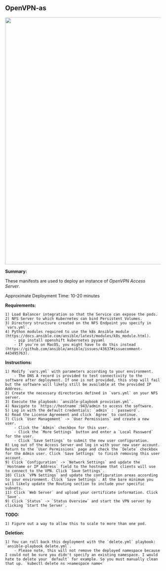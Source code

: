 ## OpenVPN-as

<p align="center">
  <img src="https://raw.githubusercontent.com/zimmertr/Kubernetes-Manifests/master/OpenVPN-as/screenshot.png" width="800">
</p>

**Summary:**

These manifests are used to deploy an instance of *OpenVPN Access Server*. 

Approximate Deployment Time: 10-20 minutes

**Requirements:**  

    1) Load Balancer integration so that the Service can expose the pods.
    2) NFS Server to which Kubernetes can bind Persistent Volumes.
    3) Directory structsure created on the NFS Endpoint you specify in `vars.yml`.
    4) Python modules required to use the k8s Ansible module (https://docs.ansible.com/ansible/latest/modules/k8s_module.html).    
        - pip install openshift kubernetes pyyaml 
        - If you're on MacOS, you might have to do this instead (https://github.com/ansible/ansible/issues/43637#issuecomment-443495763).

**Instructions:**  

    1) Modify `vars.yml` with parameters according to your environment.
        - The DNS A record is provided to test connectivity to the software after deployment. If one is not provided, this step will fail but the software will likely still be available at the provided IP Address.
    2) Create the necessary directories defined in `vars.yml` on your NFS server.
    3) Execute the playbook: `ansible-playbook provision.yml`.  
    4) Navigate to `https://hostname`:943/admin to access the software.
    5) Log in with the default credentials: `admin` : `password`.
    6) Read the License Agreement and click `Agree` to continue.
    7) Click `User Management` -> `User Permissions` and create a new user.
        - Click the `Admin` checkbox for this user.
        - Click the `More Settings` button and enter a `Local Password` for the user.
        - Click `Save Settings` to submit the new user configuration.
    8) Log out of the Access Server and log in with your new user account. Return to the `User Permissions` page and check the `Delete` checkbox for the Admin user. Click `Save Settings` to finish removing this user account.
    9) Click `Configuration` -> `Network Settings` and update the `Hostname or IP Address` field to the hostname that clients will use to connect to the VPN. Click `Save Settings`.
    10) Click `VPN Settings` and update the configuration areas according to your environment. Click `Save Settings`. At the bare minimum you will likely update the Routing section to include your specific subnets.
    11) Click `Web Server` and upload your certificate information. Click `Save`.
    9) Click `Status` -> `Status Overview` and start the VPN server by clicking `Start the Server`. 

**TODO:**

    1) Figure out a way to allow this to scale to more than one pod.

**Deletion:**  

    1) You can roll back this deployment with the `delete.yml` playbook: `ansible-playbook delete.yml`.
        - Please note, this will not remove the deployed namespace because I could not be sure you didn't specify an existing namespace. I would hate to delete your `default` for example. So you must manually clean that up. `kubectl delete ns >namespace name<`
